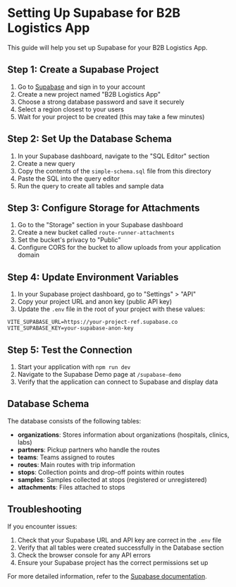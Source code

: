 # Setting Up Supabase for B2B Logistics App

This guide will help you set up Supabase for your B2B Logistics App.

## Step 1: Create a Supabase Project

1. Go to [Supabase](https://supabase.com/) and sign in to your account
2. Create a new project named "B2B Logistics App"
3. Choose a strong database password and save it securely
4. Select a region closest to your users
5. Wait for your project to be created (this may take a few minutes)

## Step 2: Set Up the Database Schema

1. In your Supabase dashboard, navigate to the "SQL Editor" section
2. Create a new query
3. Copy the contents of the `simple-schema.sql` file from this directory
4. Paste the SQL into the query editor
5. Run the query to create all tables and sample data

## Step 3: Configure Storage for Attachments

1. Go to the "Storage" section in your Supabase dashboard
2. Create a new bucket called `route-runner-attachments`
3. Set the bucket's privacy to "Public"
4. Configure CORS for the bucket to allow uploads from your application domain

## Step 4: Update Environment Variables

1. In your Supabase project dashboard, go to "Settings" > "API"
2. Copy your project URL and anon key (public API key)
3. Update the `.env` file in the root of your project with these values:

```
VITE_SUPABASE_URL=https://your-project-ref.supabase.co
VITE_SUPABASE_KEY=your-supabase-anon-key
```

## Step 5: Test the Connection

1. Start your application with `npm run dev`
2. Navigate to the Supabase Demo page at `/supabase-demo`
3. Verify that the application can connect to Supabase and display data

## Database Schema

The database consists of the following tables:

- **organizations**: Stores information about organizations (hospitals, clinics, labs)
- **partners**: Pickup partners who handle the routes
- **teams**: Teams assigned to routes
- **routes**: Main routes with trip information
- **stops**: Collection points and drop-off points within routes
- **samples**: Samples collected at stops (registered or unregistered)
- **attachments**: Files attached to stops

## Troubleshooting

If you encounter issues:

1. Check that your Supabase URL and API key are correct in the `.env` file
2. Verify that all tables were created successfully in the Database section
3. Check the browser console for any API errors
4. Ensure your Supabase project has the correct permissions set up

For more detailed information, refer to the [Supabase documentation](https://supabase.com/docs).
